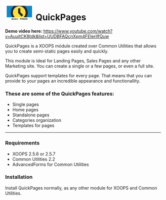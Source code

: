 ![alt MyWords Logo](https://raw.githubusercontent.com/bitcero/qpages/master/qpages/images/logo.png) QuickPages
=========

**Demo video here:** https://www.youtube.com/watch?v=AuuitCK8tdk&list=UUDBFAQcnXpm4FEIerIIfQuw

QuickPages is a XOOPS módule created over Common Utilities that allows you to create semi-static pages easily and quickly.

This module is ideal for Landing Pages, Sales Pages and any other Marketing site. You can create a single or a few pages,
or even a full site.

QuickPages support templates for every page. That means that you can provide to your pages an incredible appearance
and functionallity.

### These are some of the QuickPages features:

* Single pages
* Home pages
* Standalone pages
* Categories organization
* Templates for pages

-----

### Requirements

* XOOPS 2.5.6 or 2.5.7
* Common Utilities 2.2
* AdvancedForms for Common Utilities

### Installation

Install QuickPages normally, as any other module for XOOPS and Common Utilities.


